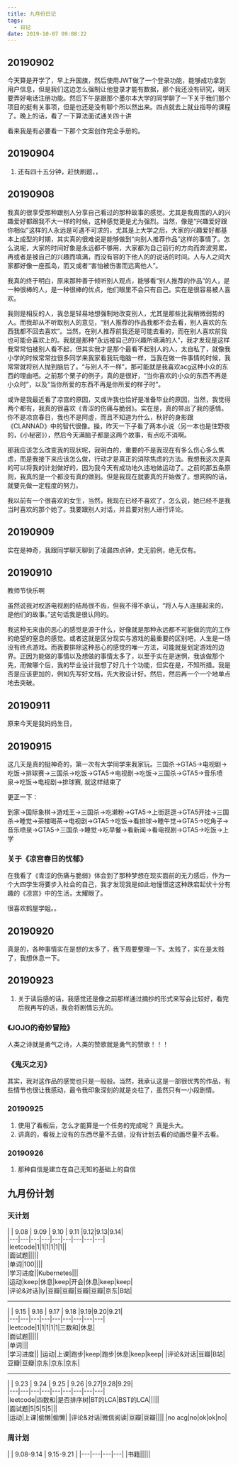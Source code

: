 ```yaml
---
title: 九月份日记
tags:
  - 日记
date: 2019-10-07 09:08:22
---
```



## 20190902

今天算是开学了，早上升国旗，然后使用JWT做了一个登录功能，能够成功拿到用户信息，但是我们这边怎么强制让他登录才能有数据，那个我还没有研究，明天要弄好电话注册功能。然后下午是跟那个墨尔本大学的同学聊了一下关于我们那个项目的挺有关事项，但是也还是没有聊个所以然出来。四点就去上就业指导的课程了。晚上的话，看了一下算法面试通关四十讲

看来我是有必要看一下那个文案创作完全手册的。

## 20190904

1. 还有四十五分钟，赶快刷题，，

<!-- more -->

## 20190908

我真的很享受那种跟别人分享自己看过的那种故事的感觉。尤其是我周围的人的兴趣爱好都跟我不大一样的时候，这种感觉更是尤为强烈。当然，像是“兴趣爱好跟你相似”这样的人永远是可遇不可求的，尤其是上大学之后，大家的兴趣爱好都基本上成型的时期，其实真的很难说是能够做到“向别人推荐作品”这样的事情了。怎么说呢，大家的时间好象是永远都不够用，大家都为自己前行的方向而奔波劳累，再或者是被自己的兴趣而填满，而没有容的下他人的的说话的时间。人与人之间大家都好像一座孤岛，而又或者“害怕被伤害而远离他人”。

我真的终于明白，原来那种善于倾听别人观点，能够看“别人推荐的作品”的人，是一种很棒的人，是一种很棒的优点，他们眼里不会只有自己。实在是很容易被人喜欢。

我则是相反的人，我总是轻易地想强制地改变别人，尤其是那些比我稍微弱势的人。而我却从不听取别人的意见，“别人推荐的作品我都不会去看，别人喜欢的东西我都不回去喜欢”。当然，在别人推荐前我还是可能去看的，而在别人喜欢前我也可能会喜欢上的。我就是那种“永远被自己的兴趣所填满的人”，我才发现是这样我常常怕被别人看不起，但其实我才是那个最看不起别人的人，太自私了，就像我小学的时候常常拉很多同学来我家看我玩电脑一样，当我在做一件事情的时候，我常常就将别人抛到脑后了。“与别人不一样”，那可能就是我喜欢acg这种小众的东西的理由吧。之前那个栗子的例子，真的是很好，“当你喜欢的小众的东西不再是小众时”，以及“当你所爱的东西不再是你所爱的样子时”。

或许是我最近看了凉宫的原因，又或许我也恰好是准备毕业的原因，当然，我觉得两个都有，我真的很喜欢《青涩的伤痛与脆弱》。实在是，真的带出了我的感情。你不是凉宫春日，我也不是阿虚，而且不知道为什么，秋好的身影跟《CLANNAD》中的智代很像。操，昨天一下子看了两本小说（另一本也是住野夜的，《小秘密》），然后今天满脑子都是这两个故事，有点吃不消啊。

那我应该怎么改变我的现状呢，我明白的，重要的不是我现在有多么伤心多么焦虑，而是我接下来应该怎么做，行动才是真正的消除焦虑的方法。我想我这次是真的可以将我的计划做好的，因为我今天有成功地久违地做运动了。之前的那五条原则，我真的是一个都没有真的做到。但是我现在就要真的开始做了。想网购的话，就要先做一定程度的努力。

我以前有一个很喜欢的女生，当然，我现在已经不喜欢了，怎么说，她已经不是我当时喜欢的那个她了。我要跟别人对话，并且要对别人进行评论。

## 20190909

实在是神奇，我跟同学聊天聊到了凌晨四点钟，史无前例，绝无仅有。

## 20190910

教师节快乐啊

虽然说我对权游电视剧的结局很不齿，但我不得不承认，“将人与人连接起来的，是他们的故事。”这句话我是很认同的。

我这种无来由的恶心的感觉是源于什么，好像就是那种永远都不可能做的完的工作的绝望的窒息的感觉。或者这就是区分现实与游戏的最重要的区别吧，人生是一场没有终点游戏。而我要排除这种恶心的感觉的唯一方法，可能就是划定游戏的边界。正因为能做的事情以及想做的事情太多了，以至于实在是迷惘，我该做那个先，而做哪个后，我的毕业设计我想了好几十个功能，但实在是，不知所措。我是否是应该更加的，例如先写好文档，先大致设计好。然后，然后再一个一个地单点地去突破。

## 20190911

原来今天是我妈妈生日，

## 20190915

这几天是真的挺神奇的，第一次有大学同学来我家玩。三国杀->GTA5->电视剧->吃饭->排球赛->三国杀->吃饭->GTA5->电视剧->吃饭->三国杀->GTA5->音乐喷泉->吃饭->电视剧->排球赛, 就这样结束了

更正一下：

到家->国际象棋->游戏王->三国杀->吃濑粉->GTA5->上街逛逛->GTA5开挂->三国杀->睡觉->茶楼喝茶->电视剧->GTA5->吃饭->看排球->睡午觉->GTA5->吃角子->音乐喷泉->GTA5->三国杀->睡觉->吃早餐->看新闻->看电视剧->GTA5->吃饭->上学

### 关于《凉宫春日的忧郁》

在我看了《青涩的伤痛与脆弱》体会到了那种梦想在现实面前的无力感后，作为一个大四学生将要步入社会的自己，我才发现我是如此地憧憬这这种跌宕起伏十分有趣的《凉宫》中的生活，太耀眼了。

很喜欢鹤屋学姐。。

## 20190920

真是的，各种事情实在是想的太多了，我下周要整理一下。太贱了，实在是太贱了，我想休息一下。

## 20190923

1. 关于读后感的话，我感觉还是像之前那样通过摘抄的形式来写会比较好，看完后我再写的话，我会将剧情忘光的。

### 《JOJO的奇妙冒险》

人类之诗就是勇气之诗，人类的赞歌就是勇气的赞歌！！！

### 《鬼灭之刃》

其实，我对这作品的感觉也只是一般般。当然，我承认这是一部很优秀的作品，有些情节也很让我感动，最令我印象深刻的就是炎柱了，虽然只有一小段剧情。

### 20190925

1. 使用了看板后，怎么才能算是一个任务的完成呢？ 真是头大。
2. 讲真的，看板上没有的东西尽量不去做，没有计划去看的动画尽量不去看。

### 20190926

1. 那种自信是建立在自己无知的基础上的自信

## 九月份计划

### 天计划

|   | 9.08  | 9.09 | 9.10 | 9.11  |9.12|9.13|9.14|  
|---|---|---|---|---|---|---|---|---|  
|leetcode|1|1|1|1|1|1||  
|面试题|||||  
|单词|100||||  
|学习进度||Kubernetes|||  
|运动|keep|休息|keep|开会|休息|keep|keep|  
|评论&对话|ly|豆瓣|豆瓣|豆瓣|豆瓣|京东|B站|  

---

|   | 9.15  | 9.16 | 9.17 | 9.18  |9.19|9.20|9.21|  
|---|---|---|---|---|---|---|---|---|  
|leetcode|1|1|1|1|1|三数和|休息|  
|面试题|||||  
|单词|||  
|学习进度||
|运动|上课|跑步|keep|跑步|休息|keep|keep|
|评论&对话|豆瓣|B站|豆瓣|豆瓣|京东|京东|京东|

---

|   | 9.23  | 9.24 | 9.25 | 9.26  |9.27|9.28|9.29|  
|---|---|---|---|---|---|---|---|---|  
|leetcode|四数和|是否排序树|BT的LCA|BST的LCA|||||  
|面试题|5|5|5|5|||  
|运动|上课|偷懒|偷懒|
|评论&对话|微信阅读|豆瓣|豆瓣||||
|no acg|no|ok|ok|no|

### 周计划

|   | 9.08-9.14  | 9.15-9.21 |
|---|---|---|---|
|书籍|||||  